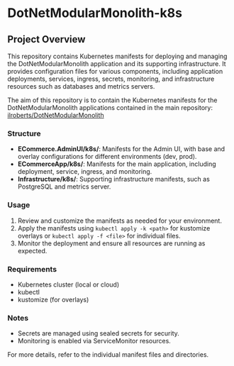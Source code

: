 # DotNetModularMonolith-k8s

## Project Overview

This repository contains Kubernetes manifests for deploying and managing the DotNetModularMonolith application and its supporting infrastructure. It provides configuration files for various components, including application deployments, services, ingress, secrets, monitoring, and infrastructure resources such as databases and metrics servers.

The aim of this repository is to contain the Kubernetes manifests for the DotNetModularMonolith applications contained in the main repository: [ilroberts/DotNetModularMonolith](https://github.com/ilroberts/DotNetModularMonolith)

### Structure

- **ECommerce.AdminUI/k8s/**: Manifests for the Admin UI, with base and overlay configurations for different environments (dev, prod).
- **ECommerceApp/k8s/**: Manifests for the main application, including deployment, service, ingress, and monitoring.
- **Infrastructure/k8s/**: Supporting infrastructure manifests, such as PostgreSQL and metrics server.

### Usage

1. Review and customize the manifests as needed for your environment.
2. Apply the manifests using `kubectl apply -k <path>` for kustomize overlays or `kubectl apply -f <file>` for individual files.
3. Monitor the deployment and ensure all resources are running as expected.

### Requirements

- Kubernetes cluster (local or cloud)
- kubectl
- kustomize (for overlays)

### Notes

- Secrets are managed using sealed secrets for security.
- Monitoring is enabled via ServiceMonitor resources.

For more details, refer to the individual manifest files and directories.
